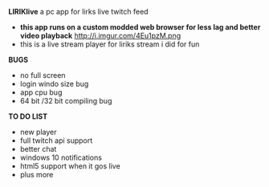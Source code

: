 **LIRIKlive**  a pc app for lirks live twitch feed 

* **this app  runs on a custom modded web browser for less lag and better video playback**
http://i.imgur.com/4Eu1pzM.png
* this is a live stream player for liriks stream i did for fun 

**BUGS** 
* no full screen 
* login windo size bug 
* app cpu bug
* 64 bit /32 bit compiling bug

**TO DO LIST**
* new player 
* full twitch api support 
* better chat
* windows 10 notifications
* html5 support when it gos live 
* plus more 
